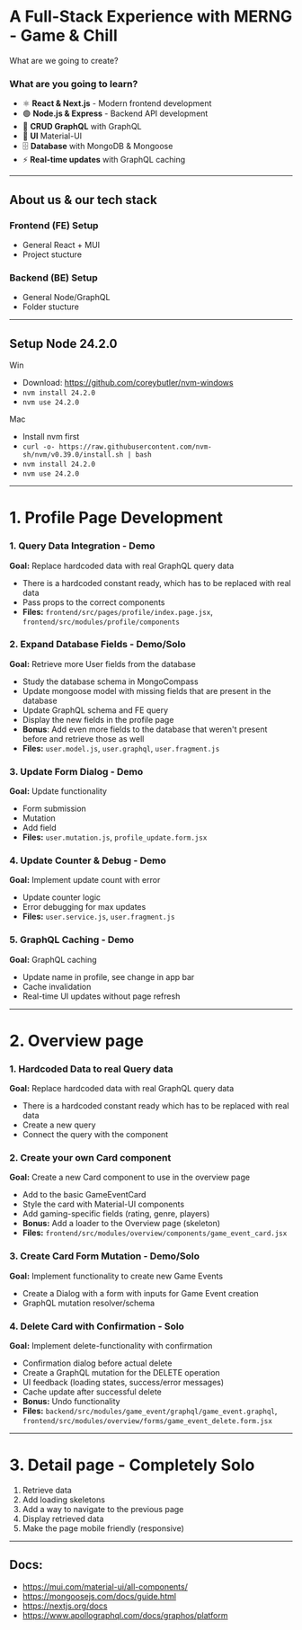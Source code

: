 # A Full-Stack Experience with MERNG - Game & Chill
What are we going to create?

### What are you going to learn?
- ⚛️ **React & Next.js** - Modern frontend development
- 🟢 **Node.js & Express** - Backend API development
- 🔄 **CRUD GraphQL** with GraphQL
- 🎨 **UI** Material-UI
- 🗄️ **Database** with MongoDB & Mongoose
- ⚡ **Real-time updates** with GraphQL caching

--- --- --- --- --- ---

## About us & our tech stack
### Frontend (FE) Setup
- General React + MUI
- Project stucture

### Backend (BE) Setup  
- General Node/GraphQL
- Folder stucture

--- --- --- --- --- ---

## Setup Node 24.2.0
Win
- Download: https://github.com/coreybutler/nvm-windows
- `nvm install 24.2.0`
- `nvm use 24.2.0`

Mac
- Install nvm first
- `curl -o- https://raw.githubusercontent.com/nvm-sh/nvm/v0.39.0/install.sh | bash`
- `nvm install 24.2.0`
- `nvm use 24.2.0`

--- --- --- --- --- ---
# 1. Profile Page Development
### 1. Query Data Integration - Demo
**Goal:** Replace hardcoded data with real GraphQL query data
- There is a hardcoded constant ready, which has to be replaced with real data
- Pass props to the correct components
- **Files:** `frontend/src/pages/profile/index.page.jsx`, `frontend/src/modules/profile/components`

### 2. Expand Database Fields - Demo/Solo
**Goal:** Retrieve more User fields from the database
- Study the database schema in MongoCompass
- Update mongoose model with missing fields that are present in the database
- Update GraphQL schema and FE query
- Display the new fields in the profile page
- **Bonus**: Add even more fields to the database that weren't present before and retrieve those as well
- **Files:** `user.model.js`, `user.graphql`, `user.fragment.js`

### 3. Update Form Dialog - Demo
**Goal:** Update functionality
- Form submission
- Mutation
- Add field
- **Files:** `user.mutation.js`, `profile_update.form.jsx`

### 4. Update Counter & Debug - Demo
**Goal:** Implement update count with error
- Update counter logic
- Error debugging for max updates
- **Files:** `user.service.js`, `user.fragment.js`

### 5. GraphQL Caching - Demo
**Goal:** GraphQL caching
- Update name in profile, see change in app bar
- Cache invalidation
- Real-time UI updates without page refresh

--- --- --- --- --- ---

# 2. Overview page
### 1. Hardcoded Data to real Query data
**Goal:** Replace hardcoded data with real GraphQL query data
- There is a hardcoded constant ready which has to be replaced with real data
- Create a new query
- Connect the query with the component

### 2. Create your own Card component
**Goal:** Create a new Card component to use in the overview page
- Add to the basic GameEventCard
- Style the card with Material-UI components
- Add gaming-specific fields (rating, genre, players)  
- **Bonus:** Add a loader to the Overview page (skeleton)
- **Files:** `frontend/src/modules/overview/components/game_event_card.jsx`

### 3. Create Card Form Mutation - **Demo/Solo**
**Goal:** Implement functionality to create new Game Events
- Create a Dialog with a form with inputs for Game Event creation
- GraphQL mutation resolver/schema

### 4. Delete Card with Confirmation - **Solo**
**Goal:** Implement delete-functionality with confirmation
- Confirmation dialog before actual delete
- Create a GraphQL mutation for the DELETE operation
- UI feedback (loading states, success/error messages)
- Cache update after successful delete
- **Bonus:** Undo functionality
- **Files:** `backend/src/modules/game_event/graphql/game_event.graphql`, `frontend/src/modules/overview/forms/game_event_delete.form.jsx`

--- --- --- --- --- ---

# 3. Detail page - **Completely Solo**
1. Retrieve data
2. Add loading skeletons
3. Add a way to navigate to the previous page
4. Display retrieved data
5. Make the page mobile friendly (responsive)

--- --- --- --- --- ---
## Docs:
- https://mui.com/material-ui/all-components/
- https://mongoosejs.com/docs/guide.html
- https://nextjs.org/docs
- https://www.apollographql.com/docs/graphos/platform
